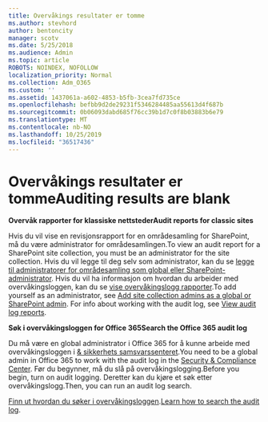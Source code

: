```yaml
---
title: Overvåkings resultater er tomme
ms.author: stevhord
author: bentoncity
manager: scotv
ms.date: 5/25/2018
ms.audience: Admin
ms.topic: article
ROBOTS: NOINDEX, NOFOLLOW
localization_priority: Normal
ms.collection: Adm_O365
ms.custom: ''
ms.assetid: 1437061a-a602-4853-b5fb-3cea7fd735ce
ms.openlocfilehash: befbb9d2de29231f5346284485aa55613d4f687b
ms.sourcegitcommit: 0b06093dabd685f76cc39b1d7c0f8b03883b6e79
ms.translationtype: MT
ms.contentlocale: nb-NO
ms.lasthandoff: 10/25/2019
ms.locfileid: "36517436"
---
```

# <a name="auditing-results-are-blank"></a><span data-ttu-id="6a8c4-102">Overvåkings resultater er tomme</span><span class="sxs-lookup"><span data-stu-id="6a8c4-102">Auditing results are blank</span></span>

 <span data-ttu-id="6a8c4-103">**Overvåk rapporter for klassiske nettsteder**</span><span class="sxs-lookup"><span data-stu-id="6a8c4-103">**Audit reports for classic sites**</span></span>
  
<span data-ttu-id="6a8c4-104">Hvis du vil vise en revisjonsrapport for en områdesamling for SharePoint, må du være administrator for områdesamlingen.</span><span class="sxs-lookup"><span data-stu-id="6a8c4-104">To view an audit report for a SharePoint site collection, you must be an administrator for the site collection.</span></span> <span data-ttu-id="6a8c4-105">Hvis du vil legge til deg selv som administrator, kan du se [legge til administratorer for områdesamling som global eller SharePoint-administrator](https://go.microsoft.com/fwlink/?linkid=869390). Hvis du vil ha informasjon om hvordan du arbeider med overvåkingsloggen, kan du se [vise overvåkingslogg rapporter](https://go.microsoft.com/fwlink/?linkid=395237).</span><span class="sxs-lookup"><span data-stu-id="6a8c4-105">To add yourself as an administrator, see [Add site collection admins as a global or SharePoint admin](https://go.microsoft.com/fwlink/?linkid=869390). For info about working with the audit log, see [View audit log reports](https://go.microsoft.com/fwlink/?linkid=395237).</span></span> 
  
 <span data-ttu-id="6a8c4-106">**Søk i overvåkingsloggen for Office 365**</span><span class="sxs-lookup"><span data-stu-id="6a8c4-106">**Search the Office 365 audit log**</span></span>
  
<span data-ttu-id="6a8c4-107">Du må være en global administrator i Office 365 for å kunne arbeide med overvåkingsloggen i [ &amp; sikkerhets samsvarssenteret](https://protection.office.com).</span><span class="sxs-lookup"><span data-stu-id="6a8c4-107">You need to be a global admin in Office 365 to work with the audit log in the [Security &amp; Compliance Center](https://protection.office.com).</span></span> <span data-ttu-id="6a8c4-108">Før du begynner, må du slå på overvåkingslogging.</span><span class="sxs-lookup"><span data-stu-id="6a8c4-108">Before you begin, turn on audit logging.</span></span> <span data-ttu-id="6a8c4-109">Deretter kan du kjøre et søk etter overvåkingslogg.</span><span class="sxs-lookup"><span data-stu-id="6a8c4-109">Then, you can run an audit log search.</span></span> 
  
<span data-ttu-id="6a8c4-110">[Finn ut hvordan du søker i overvåkingsloggen](https://go.microsoft.com/fwlink/?linkid=708432).</span><span class="sxs-lookup"><span data-stu-id="6a8c4-110">[Learn how to search the audit log](https://go.microsoft.com/fwlink/?linkid=708432).</span></span>
  

